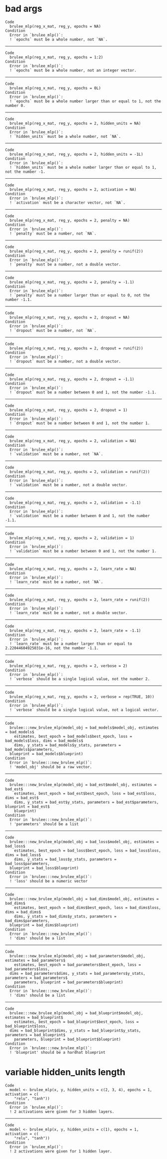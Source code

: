 # bad args

    Code
      brulee_mlp(reg_x_mat, reg_y, epochs = NA)
    Condition
      Error in `brulee_mlp()`:
      ! `epochs` must be a whole number, not `NA`.

---

    Code
      brulee_mlp(reg_x_mat, reg_y, epochs = 1:2)
    Condition
      Error in `brulee_mlp()`:
      ! `epochs` must be a whole number, not an integer vector.

---

    Code
      brulee_mlp(reg_x_mat, reg_y, epochs = 0L)
    Condition
      Error in `brulee_mlp()`:
      ! `epochs` must be a whole number larger than or equal to 1, not the number 0.

---

    Code
      brulee_mlp(reg_x_mat, reg_y, epochs = 2, hidden_units = NA)
    Condition
      Error in `brulee_mlp()`:
      ! `hidden_units` must be a whole number, not `NA`.

---

    Code
      brulee_mlp(reg_x_mat, reg_y, epochs = 2, hidden_units = -1L)
    Condition
      Error in `brulee_mlp()`:
      ! `hidden_units` must be a whole number larger than or equal to 1, not the number -1.

---

    Code
      brulee_mlp(reg_x_mat, reg_y, epochs = 2, activation = NA)
    Condition
      Error in `brulee_mlp()`:
      ! `activation` must be a character vector, not `NA`.

---

    Code
      brulee_mlp(reg_x_mat, reg_y, epochs = 2, penalty = NA)
    Condition
      Error in `brulee_mlp()`:
      ! `penalty` must be a number, not `NA`.

---

    Code
      brulee_mlp(reg_x_mat, reg_y, epochs = 2, penalty = runif(2))
    Condition
      Error in `brulee_mlp()`:
      ! `penalty` must be a number, not a double vector.

---

    Code
      brulee_mlp(reg_x_mat, reg_y, epochs = 2, penalty = -1.1)
    Condition
      Error in `brulee_mlp()`:
      ! `penalty` must be a number larger than or equal to 0, not the number -1.1.

---

    Code
      brulee_mlp(reg_x_mat, reg_y, epochs = 2, dropout = NA)
    Condition
      Error in `brulee_mlp()`:
      ! `dropout` must be a number, not `NA`.

---

    Code
      brulee_mlp(reg_x_mat, reg_y, epochs = 2, dropout = runif(2))
    Condition
      Error in `brulee_mlp()`:
      ! `dropout` must be a number, not a double vector.

---

    Code
      brulee_mlp(reg_x_mat, reg_y, epochs = 2, dropout = -1.1)
    Condition
      Error in `brulee_mlp()`:
      ! `dropout` must be a number between 0 and 1, not the number -1.1.

---

    Code
      brulee_mlp(reg_x_mat, reg_y, epochs = 2, dropout = 1)
    Condition
      Error in `brulee_mlp()`:
      ! `dropout` must be a number between 0 and 1, not the number 1.

---

    Code
      brulee_mlp(reg_x_mat, reg_y, epochs = 2, validation = NA)
    Condition
      Error in `brulee_mlp()`:
      ! `validation` must be a number, not `NA`.

---

    Code
      brulee_mlp(reg_x_mat, reg_y, epochs = 2, validation = runif(2))
    Condition
      Error in `brulee_mlp()`:
      ! `validation` must be a number, not a double vector.

---

    Code
      brulee_mlp(reg_x_mat, reg_y, epochs = 2, validation = -1.1)
    Condition
      Error in `brulee_mlp()`:
      ! `validation` must be a number between 0 and 1, not the number -1.1.

---

    Code
      brulee_mlp(reg_x_mat, reg_y, epochs = 2, validation = 1)
    Condition
      Error in `brulee_mlp()`:
      ! `validation` must be a number between 0 and 1, not the number 1.

---

    Code
      brulee_mlp(reg_x_mat, reg_y, epochs = 2, learn_rate = NA)
    Condition
      Error in `brulee_mlp()`:
      ! `learn_rate` must be a number, not `NA`.

---

    Code
      brulee_mlp(reg_x_mat, reg_y, epochs = 2, learn_rate = runif(2))
    Condition
      Error in `brulee_mlp()`:
      ! `learn_rate` must be a number, not a double vector.

---

    Code
      brulee_mlp(reg_x_mat, reg_y, epochs = 2, learn_rate = -1.1)
    Condition
      Error in `brulee_mlp()`:
      ! `learn_rate` must be a number larger than or equal to 2.22044604925031e-16, not the number -1.1.

---

    Code
      brulee_mlp(reg_x_mat, reg_y, epochs = 2, verbose = 2)
    Condition
      Error in `brulee_mlp()`:
      ! `verbose` should be a single logical value, not the number 2.

---

    Code
      brulee_mlp(reg_x_mat, reg_y, epochs = 2, verbose = rep(TRUE, 10))
    Condition
      Error in `brulee_mlp()`:
      ! `verbose` should be a single logical value, not a logical vector.

---

    Code
      brulee:::new_brulee_mlp(model_obj = bad_models$model_obj, estimates = bad_models$
        estimates, best_epoch = bad_models$best_epoch, loss = bad_models$loss, dims = bad_models$
        dims, y_stats = bad_models$y_stats, parameters = bad_models$parameters,
      blueprint = bad_models$blueprint)
    Condition
      Error in `brulee:::new_brulee_mlp()`:
      ! 'model_obj' should be a raw vector.

---

    Code
      brulee:::new_brulee_mlp(model_obj = bad_est$model_obj, estimates = bad_est$
        estimates, best_epoch = bad_est$best_epoch, loss = bad_est$loss, dims = bad_est$
        dims, y_stats = bad_est$y_stats, parameters = bad_est$parameters, blueprint = bad_est$
        blueprint)
    Condition
      Error in `brulee:::new_brulee_mlp()`:
      ! 'parameters' should be a list

---

    Code
      brulee:::new_brulee_mlp(model_obj = bad_loss$model_obj, estimates = bad_loss$
        estimates, best_epoch = bad_loss$best_epoch, loss = bad_loss$loss, dims = bad_loss$
        dims, y_stats = bad_loss$y_stats, parameters = bad_loss$parameters,
      blueprint = bad_loss$blueprint)
    Condition
      Error in `brulee:::new_brulee_mlp()`:
      ! 'loss' should be a numeric vector

---

    Code
      brulee:::new_brulee_mlp(model_obj = bad_dims$model_obj, estimates = bad_dims$
        estimates, best_epoch = bad_dims$best_epoch, loss = bad_dims$loss, dims = bad_dims$
        dims, y_stats = bad_dims$y_stats, parameters = bad_dims$parameters,
      blueprint = bad_dims$blueprint)
    Condition
      Error in `brulee:::new_brulee_mlp()`:
      ! 'dims' should be a list

---

    Code
      brulee:::new_brulee_mlp(model_obj = bad_parameters$model_obj, estimates = bad_parameters$
        estimates, best_epoch = bad_parameters$best_epoch, loss = bad_parameters$loss,
      dims = bad_parameters$dims, y_stats = bad_parameters$y_stats, parameters = bad_parameters$
        parameters, blueprint = bad_parameters$blueprint)
    Condition
      Error in `brulee:::new_brulee_mlp()`:
      ! 'dims' should be a list

---

    Code
      brulee:::new_brulee_mlp(model_obj = bad_blueprint$model_obj, estimates = bad_blueprint$
        estimates, best_epoch = bad_blueprint$best_epoch, loss = bad_blueprint$loss,
      dims = bad_blueprint$dims, y_stats = bad_blueprint$y_stats, parameters = bad_blueprint$
        parameters, blueprint = bad_blueprint$blueprint)
    Condition
      Error in `brulee:::new_brulee_mlp()`:
      ! 'blueprint' should be a hardhat blueprint

# variable hidden_units length

    Code
      model <- brulee_mlp(x, y, hidden_units = c(2, 3, 4), epochs = 1, activation = c(
        "relu", "tanh"))
    Condition
      Error in `brulee_mlp()`:
      ! 2 activations were given for 3 hidden layers.

---

    Code
      model <- brulee_mlp(x, y, hidden_units = c(1), epochs = 1, activation = c(
        "relu", "tanh"))
    Condition
      Error in `brulee_mlp()`:
      ! 2 activations were given for 1 hidden layer.

